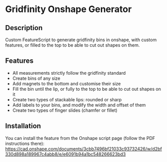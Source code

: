 # Gridfinity Onshape Generator

## Description
Custom FeatureScript to generate gridfinity bins in onshape, with custom features, or filled 
to the top to be able to cut out shapes on them.

## Features
* All measurements strictly follow the gridfinity standard
* Create bins of any size
* Add magnets to the bottom and customise their size
* Fill the bin until the lip, or fully to the top to be able to cut out shapes on it
* Create two types of stackable lips: rounded or sharp
* Add labels to your bins, and modify the width and offset of them
* Create two types of finger slides (chamfer or fillet)

## Installation
You can install the feature from the Onshape script page (follow the PDF instructions there):
https://cad.onshape.com/documents/3cbb7496bf21033c93732426/w/d2bf330d898a189967c4abb8/e/e6091b94a1bc548266623bd3
